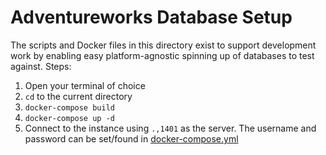 # Adventureworks Database Setup

The scripts and Docker files in this directory exist to support development
work by enabling easy platform-agnostic spinning up of databases to test
against. Steps:

1. Open your terminal of choice
2. `cd` to the current directory
3. `docker-compose build`
4. `docker-compose up -d`
5. Connect to the instance using `.,1401` as the server. The username and
password can be set/found in [docker-compose.yml](docker-compose.yml)
